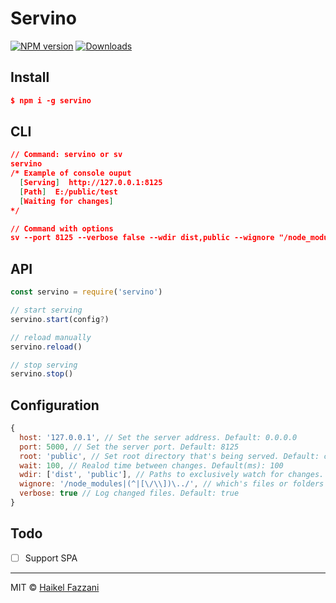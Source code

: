 # Servino

[![NPM version][npm-img]][npm-url] [![Downloads][downloads-img]][npm-url]

## Install
```json
$ npm i -g servino
```

## CLI
```json
// Command: servino or sv
servino
/* Example of console ouput
  [Serving]  http://127.0.0.1:8125
  [Path]  E:/public/test 
  [Waiting for changes]
*/

// Command with options
sv --port 8125 --verbose false --wdir dist,public --wignore "/node_modules|(^|[\/\\])\../"
```

## API
```js
const servino = require('servino')

// start serving
servino.start(config?)

// reload manually
servino.reload()

// stop serving
servino.stop()
```

## Configuration
```js
{
  host: '127.0.0.1', // Set the server address. Default: 0.0.0.0
  port: 5000, // Set the server port. Default: 8125
  root: 'public', // Set root directory that's being served. Default: current directory
  wait: 100, // Realod time between changes. Default(ms): 100
  wdir: ['dist', 'public'], // Paths to exclusively watch for changes. Default: watch everything under root directory
  wignore: '/node_modules|(^|[\/\\])\../', // which's files or folders should be ignored (use Regex)
  verbose: true // Log changed files. Default: true
}
```

## Todo
- [ ] Support SPA

----

MIT © [Haikel Fazzani](https://github.com/haikelfazzani)

[downloads-img]: http://img.shields.io/npm/dm/servino.svg?style=flat-square
[npm-img]:       http://img.shields.io/npm/v/servino.svg?style=flat-square
[npm-url]:       https://npmjs.org/package/servino